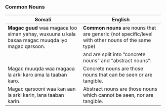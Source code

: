### Common Nouns

| **Somali**                                                                                  | **English**                                                                                   |
|--------------------------------------------------------------------------------------------------|-----------------------------------------------------------------------------------------------|
| **Magac guud** waa magaca loo siman yahay, wuxuuna u kala baxaa magac muuqda iyo magac qarsoon.      | **Common nouns** are nouns that are generic (not specific/level with other nouns of the same type)|
|                                                                                                  | and are split into “concrete nouns” and “abstract nouns”:                                     |
| Magac muuqda waa magaca la arki karo ama la taaban karo.                                         | Concrete nouns are those nouns that can be seen or are tangible.                             |
| Magac qarsooni waa kan aan la arki karin, lana taaban karin.                                     | Abstract nouns are those nouns which cannot be seen, nor are tangible.                       |
